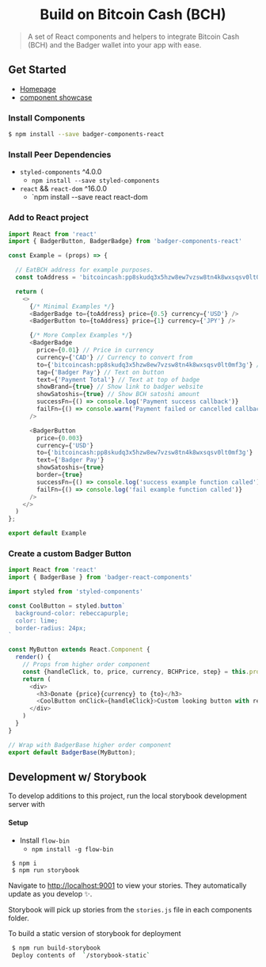 <h1 align="center">
  Build on Bitcoin Cash (BCH)
</h1>

 > A set of React components and helpers to integrate Bitcoin Cash (BCH) and the Badger wallet into your app with ease.

## Get Started

* [Homepage](https://badger.bitcoin.com)
* [component showcase](http://badger-storybook.surge.sh)

### Install Components

 ```bash
$ npm install --save badger-components-react
```

### Install Peer Dependencies

* `styled-components` ^4.0.0
  * `npm install --save styled-components`
* `react` && `react-dom` ^16.0.0
  * `npm install --save react react-dom

### Add to React project

```js
import React from 'react'
import { BadgerButton, BadgerBadge} from 'badger-components-react'

const Example = (props) => {

  // EatBCH address for example purposes.
  const toAddress = 'bitcoincash:pp8skudq3x5hzw8ew7vzsw8tn4k8wxsqsv0lt0mf3g'

  return (
    <>
      {/* Minimal Examples */}
      <BadgerBadge to={toAddress} price={0.5} currency={'USD'} />
      <BadgerButton to={toAddress} price={1} currency={'JPY'} />

      {/* More Complex Examples */}
      <BadgerBadge
        price={0.01} // Price in currency
        currency={'CAD'} // Currency to convert from
        to={'bitcoincash:pp8skudq3x5hzw8ew7vzsw8tn4k8wxsqsv0lt0mf3g'} // Payment address
        tag={'Badger Pay'} // Text on button
        text={'Payment Total'} // Text at top of badge
        showBrand={true} // Show link to badger website
        showSatoshis={true} // Show BCH satoshi amount
        successFn={() => console.log('Payment success callback')}
        failFn={() => console.warn('Payment failed or cancelled callback')}
      />

      <BadgerButton
        price={0.003}
        currency={'USD'}
        to={'bitcoincash:pp8skudq3x5hzw8ew7vzsw8tn4k8wxsqsv0lt0mf3g'}
        text={'Badger Pay'}
        showSatoshis={true}
        border={true}
        successFn={() => console.log('success example function called')}
        failFn={() => console.log('fail example function called')}
      />
    </>
  )
};

export default Example
```

### Create a custom Badger Button

```js
import React from 'react'
import { BadgerBase } from 'badger-react-components'

import styled from 'styled-components'

const CoolButton = styled.button`
  background-color: rebeccapurple;
  color: lime;
  border-radius: 24px;
`

const MyButton extends React.Component {
  render() {
    // Props from higher order component
    const {handleClick, to, price, currency, BCHPrice, step} = this.props;
    return (
      <div>
        <h3>Donate {price}{currency} to {to}</h3>
        <CoolButton onClick={handleClick}>Custom looking button with render</CoolButton>
      </div>
    )
  }
}

// Wrap with BadgerBase higher order component
export default BadgerBase(MyButton);
```

## Development w/ Storybook

To develop additions to this project, run the local storybook development server with

#### Setup
* Install `flow-bin`
  * `npm install -g flow-bin`

 ```bash
  $ npm i
  $ npm run storybook
```

 Navigate to [http://localhost:9001](http://localhost:9001) to view your stories. They automatically update as you develop ✨.

 Storybook will pick up stories from the `stories.js` file in each components folder.

 To build a static version of storybook for deployment

 ```bash
  $ npm run build-storybook
  Deploy contents of  `/storybook-static`
 ```